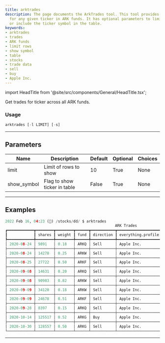 ```yaml
---
title: arktrades
description: The page documents the ArkTrades tool. This tool provides trade details
  for any given ticker in ARK funds. It has optional parameters to limit rows shown
  or include the ticker symbol in the table.
keywords:
- arktrades
- trades
- ARK funds
- limit rows
- show symbol
- table
- stocks
- trade data
- sell
- buy
- Apple Inc.
---
```


import HeadTitle from '@site/src/components/General/HeadTitle.tsx';

<HeadTitle title="stocks/dd/arktrades - Reference | OpenBB Terminal Docs" />

Get trades for ticker across all ARK funds.

### Usage

```python
arktrades [-l LIMIT] [-s]
```

---

## Parameters

| Name | Description | Default | Optional | Choices |
| ---- | ----------- | ------- | -------- | ------- |
| limit | Limit of rows to show | 10 | True | None |
| show_symbol | Flag to show ticker in table | False | True | None |


---

## Examples

```python
2022 Feb 16, 04:23 (🦋) /stocks/dd/ $ arktrades
                                                  ARK Trades
┏━━━━━━━━━━━━┳━━━━━━━━┳━━━━━━━━┳━━━━━━┳━━━━━━━━━━━┳━━━━━━━━━━━━━━━━━━━━━━━━━━━━━━━━┳━━━━━━━━━━━┳━━━━━━━━━━━━━┓
┃            ┃ shares ┃ weight ┃ fund ┃ direction ┃ everything.profile.companyName ┃ Close ($) ┃ Total ($1M) ┃
┡━━━━━━━━━━━━╇━━━━━━━━╇━━━━━━━━╇━━━━━━╇━━━━━━━━━━━╇━━━━━━━━━━━━━━━━━━━━━━━━━━━━━━━━╇━━━━━━━━━━━╇━━━━━━━━━━━━━┩
│ 2020-08-24 │ 9891   │ 0.18   │ ARKQ │ Sell      │ Apple Inc.                     │ 125.86    │ 1.24        │
├────────────┼────────┼────────┼──────┼───────────┼────────────────────────────────┼───────────┼─────────────┤
│ 2020-08-24 │ 14278  │ 0.25   │ ARKW │ Sell      │ Apple Inc.                     │ 125.86    │ 1.80        │
├────────────┼────────┼────────┼──────┼───────────┼────────────────────────────────┼───────────┼─────────────┤
│ 2020-08-25 │ 27722  │ 0.50   │ ARKF │ Sell      │ Apple Inc.                     │ 124.82    │ 3.46        │
├────────────┼────────┼────────┼──────┼───────────┼────────────────────────────────┼───────────┼─────────────┤
│ 2020-09-08 │ 14631  │ 0.20   │ ARKQ │ Sell      │ Apple Inc.                     │ 112.82    │ 1.65        │
├────────────┼────────┼────────┼──────┼───────────┼────────────────────────────────┼───────────┼─────────────┤
│ 2020-09-08 │ 90983  │ 0.82   │ ARKW │ Sell      │ Apple Inc.                     │ 112.82    │ 10.26       │
├────────────┼────────┼────────┼──────┼───────────┼────────────────────────────────┼───────────┼─────────────┤
│ 2020-09-09 │ 34120  │ 0.18   │ ARKW │ Sell      │ Apple Inc.                     │ 117.32    │ 4.00        │
├────────────┼────────┼────────┼──────┼───────────┼────────────────────────────────┼───────────┼─────────────┤
│ 2020-09-09 │ 24678  │ 0.51   │ ARKF │ Sell      │ Apple Inc.                     │ 117.32    │ 2.90        │
├────────────┼────────┼────────┼──────┼───────────┼────────────────────────────────┼───────────┼─────────────┤
│ 2020-09-28 │ 8397   │ 0.15   │ ARKQ │ Sell      │ Apple Inc.                     │ 114.96    │ 0.97        │
├────────────┼────────┼────────┼──────┼───────────┼────────────────────────────────┼───────────┼─────────────┤
│ 2020-10-14 │ 125517 │ 0.52   │ ARKG │ Buy       │ Apple Inc.                     │ 121.19    │ 15.21       │
├────────────┼────────┼────────┼──────┼───────────┼────────────────────────────────┼───────────┼─────────────┤
│ 2020-10-30 │ 128557 │ 0.50   │ ARKG │ Sell      │ Apple Inc.                     │ 108.86    │ 13.99       │
└────────────┴────────┴────────┴──────┴───────────┴────────────────────────────────┴───────────┴─────────────┘
```
---
